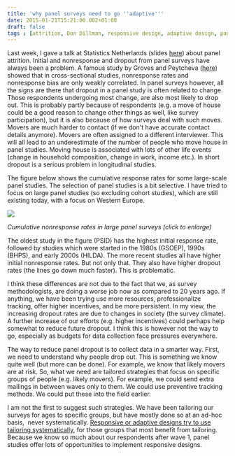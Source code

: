 ```yaml
---
title: 'why panel surveys need to go ''adaptive'''
date: 2015-01-21T15:21:00.002+01:00
draft: false
tags : [attrition, Don Dillman, responsive design, adaptive design, panel survey]
---
```


Last week, I gave a talk at Statistics Netherlands (slides [here](https://www.dropbox.com/s/ul9msor9d6f9ak7/Lugtig%20-%20panel%20dropout%20%28talk%20at%20CBS%20January%202015%29.ppt.pdf?dl=0)) about panel attrition. Initial and nonresponse and dropout from panel surveys have always been a problem. A famous study by Groves and Peytcheva ([here](https://poq.oxfordjournals.org/content/70/5/646)) showed that in cross-sectional studies, nonresponse rates and nonresponse bias are only weakly correlated. In panel surveys however, all the signs are there that dropout in a panel study is often related to change. Those respondents undergoing most change, are also most likely to drop out. This is probably partly because of respondents (e.g. a move of house could be a good reason to change other things as well, like survey participation), but it is also because of how surveys deal with such moves. Movers are much harder to contact (if we don't have accurate contact details anymore). Movers are often assigned to a different interviewer. This will all lead to an underestimate of the number of people who move house in panel studies. Moving house is associated with lots of other life events (change in household composition, change in work, income etc.). In short dropout is a serious problem in longitudinal studies.  
  
The figure below shows the cumulative response rates for some large-scale panel studies. The selection of panel studies is a bit selective. I have tried to focus on large panel studies (so excluding cohort studies), which are still existing today, with a focus on Western Europe.

[![](https://3.bp.blogspot.com/-hQrr9XFijnI/VL-0qshxygI/AAAAAAAACts/lG8A-ZdO2Ho/s1600/Rplot08.tiff)](https://3.bp.blogspot.com/-hQrr9XFijnI/VL-0qshxygI/AAAAAAAACts/lG8A-ZdO2Ho/s1600/Rplot08.tiff)

_Cumulative nonresponse rates in large panel surveys (click to enlarge)_

  
The oldest study in the figure (PSID) has the highest initial response rate, followed by studies which were started in the 1980s (GSOEP), 1990s (BHPS), and early 2000s (HILDA). The more recent studies all have higher initial nonresponse rates. But not only that. They also have higher dropout rates (the lines go down much faster). This is problematic.  
  
I think these differences are not due to the fact that we, as survey methodologists, are doing a worse job now as compared to 20 years ago. If anything, we have been trying use more resources, professionalize tracking, offer higher incentives, and be more persistent. In my view, the increasing dropout rates are due to changes in society (the survey climate). A further increase of our efforts (e.g. higher incentives) could perhaps help somewhat to reduce future dropout. I think this is however not the way to go, especially as budgets for data collection face pressures everywhere.  
  
The way to reduce panel dropout is to collect data in a smarter way. First, we need to understand why people drop out. This is something we know quite well (but more can be done). For example, we know that likely movers are at risk. So, what we need are tailored strategies that focus on specific groups of people (e.g. likely movers). For example, we could send extra mailings in between waves only to them. We could use preventive tracking methods. We could put these into the field earlier.  
  
I am not the first to suggest such strategies. We have been tailoring our surveys for ages to specific groups, but have mostly done so at an ad-hoc basis,  never systematically. [Responsive or adaptive designs try to use tailoring systematically](https://jameswagnersurv.blogspot.nl/2010/09/responsive-design-and-adaptive-design.html), for those groups that most benefit from tailoring. Because we know so much about our respondents after wave 1, panel studies offer lots of opportunities to implement responsive designs.